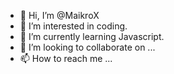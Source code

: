 - 👋 Hi, I’m @MaikroX
- 👀 I’m interested in coding.
- 🌱 I’m currently learning Javascript.
- 💞️ I’m looking to collaborate on ...
- 📫 How to reach me ...

<!---
MaikroX/MaikroX is a ✨ special ✨ repository because its `README.md` (this file) appears on your GitHub profile.
You can click the Preview link to take a look at your changes.
--->
